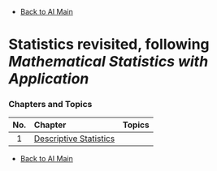 * [Back to AI Main](../../README.md)

# Statistics revisited, following *Mathematical Statistics with Application*

### Chapters and Topics
|No.|Chapter|Topics|
|:-:|:------|:-----|
| 1 |[Descriptive Statistics](./ch01/note.md)||






* [Back to AI Main](../../README.md)